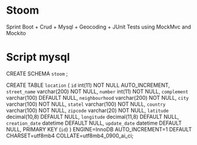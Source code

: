 # Stoom
Sprint Boot + Crud + Mysql + Geocoding + JUnit Tests using MockMvc and Mockito

# Script mysql
CREATE SCHEMA `stoom` ;

CREATE TABLE `location` (
  `id` int(11) NOT NULL AUTO_INCREMENT,
  `street_name` varchar(200) NOT NULL,
  `number` int(11) NOT NULL,
  `complement` varchar(100) DEFAULT NULL,
  `neighbourhood` varchar(200) NOT NULL,
  `city` varchar(100) NOT NULL,
  `statel` varchar(100) NOT NULL,
  `country` varchar(100) NOT NULL,
  `zipcode` varchar(20) NOT NULL,
  `latitude` decimal(10,8) DEFAULT NULL,
  `longitude` decimal(11,8) DEFAULT NULL,
  `creation_date` datetime DEFAULT NULL,
  `update_date` datetime DEFAULT NULL,
  PRIMARY KEY (`id`)
) ENGINE=InnoDB AUTO_INCREMENT=1 DEFAULT CHARSET=utf8mb4 COLLATE=utf8mb4_0900_ai_ci;

